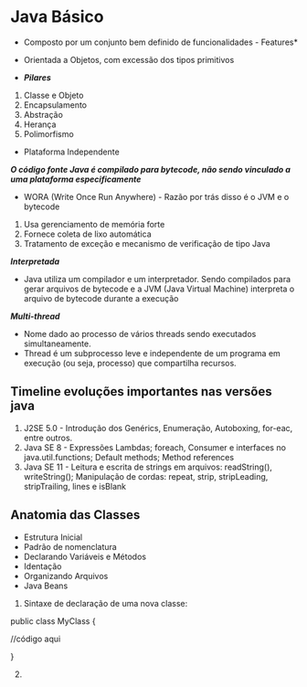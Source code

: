 # Java Básico

- Composto por um conjunto bem definido de funcionalidades - Features*

- Orientada a Objetos, com excessão dos tipos primitivos

- _**Pilares**_

1. Classe e Objeto
2. Encapsulamento
3. Abstração
4. Herança
5. Polimorfismo

- Plataforma Independente

_**O código fonte Java é compilado para bytecode, não sendo vinculado a uma plataforma especificamente**_

- WORA (Write Once Run Anywhere) - Razão por trás disso é o JVM e o bytecode

1. Usa gerenciamento de memória forte
2. Fornece coleta de lixo automática
3. Tratamento de exceção e mecanismo de verificação de tipo Java

_**Interpretada**_
- Java utiliza um compilador e um interpretador. Sendo compilados para gerar arquivos de bytecode e a JVM (Java Virtual Machine) interpreta o arquivo de bytecode durante a execução

_**Multi-thread**_
- Nome dado ao processo de vários threads sendo executados simultaneamente.
- Thread é um subprocesso leve e independente de um programa em execução (ou seja, processo) que compartilha recursos.

## Timeline evoluções importantes nas versões java

1. J2SE 5.0 - Introdução dos Genérics, Enumeração, Autoboxing, for-eac, entre outros.
2. Java SE 8 - Expressões Lambdas; foreach, Consumer e interfaces no java.util.functions; Default methods; Method references
3. Java SE 11 - Leitura e escrita de strings em arquivos: readString(), writeString(); Manipulação de cordas: repeat, strip, stripLeading, stripTrailing, lines e isBlank


## Anatomia das Classes
- Estrutura Inicial
- Padrão de nomenclatura
- Declarando Variáveis e Métodos
- Identação
- Organizando Arquivos
- Java Beans

1. Sintaxe de declaração de uma nova classe:  
  
  public class MyClass { 

//código aqui

  }

2.




